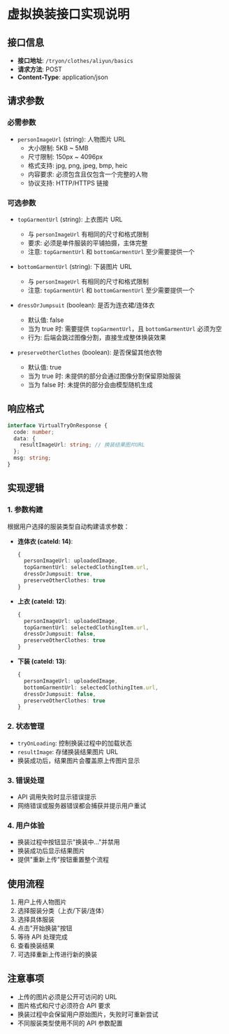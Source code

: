 # 虚拟换装接口实现说明

## 接口信息

- **接口地址**: `/tryon/clothes/aliyun/basics`
- **请求方法**: POST
- **Content-Type**: application/json

## 请求参数

### 必需参数

- `personImageUrl` (string): 人物图片 URL
  - 大小限制: 5KB ~ 5MB
  - 尺寸限制: 150px ~ 4096px
  - 格式支持: jpg, png, jpeg, bmp, heic
  - 内容要求: 必须包含且仅包含一个完整的人物
  - 协议支持: HTTP/HTTPS 链接

### 可选参数

- `topGarmentUrl` (string): 上衣图片 URL

  - 与 `personImageUrl` 有相同的尺寸和格式限制
  - 要求: 必须是单件服装的平铺拍摄，主体完整
  - 注意: `topGarmentUrl` 和 `bottomGarmentUrl` 至少需要提供一个

- `bottomGarmentUrl` (string): 下装图片 URL

  - 与 `personImageUrl` 有相同的尺寸和格式限制
  - 注意: `topGarmentUrl` 和 `bottomGarmentUrl` 至少需要提供一个

- `dressOrJumpsuit` (boolean): 是否为连衣裙/连体衣

  - 默认值: false
  - 当为 true 时: 需要提供 `topGarmentUrl`，且 `bottomGarmentUrl` 必须为空
  - 行为: 后端会跳过图像分割，直接生成整体换装效果

- `preserveOtherClothes` (boolean): 是否保留其他衣物
  - 默认值: true
  - 当为 true 时: 未提供的部分会通过图像分割保留原始服装
  - 当为 false 时: 未提供的部分会由模型随机生成

## 响应格式

```typescript
interface VirtualTryOnResponse {
  code: number;
  data: {
    resultImageUrl: string; // 换装结果图片URL
  };
  msg: string;
}
```

## 实现逻辑

### 1. 参数构建

根据用户选择的服装类型自动构建请求参数：

- **连体衣 (cateId: 14)**:

  ```typescript
  {
    personImageUrl: uploadedImage,
    topGarmentUrl: selectedClothingItem.url,
    dressOrJumpsuit: true,
    preserveOtherClothes: true
  }
  ```

- **上衣 (cateId: 12)**:

  ```typescript
  {
    personImageUrl: uploadedImage,
    topGarmentUrl: selectedClothingItem.url,
    dressOrJumpsuit: false,
    preserveOtherClothes: true
  }
  ```

- **下装 (cateId: 13)**:
  ```typescript
  {
    personImageUrl: uploadedImage,
    bottomGarmentUrl: selectedClothingItem.url,
    dressOrJumpsuit: false,
    preserveOtherClothes: true
  }
  ```

### 2. 状态管理

- `tryOnLoading`: 控制换装过程中的加载状态
- `resultImage`: 存储换装结果图片 URL
- 换装成功后，结果图片会覆盖原上传图片显示

### 3. 错误处理

- API 调用失败时显示错误提示
- 网络错误或服务器错误都会捕获并提示用户重试

### 4. 用户体验

- 换装过程中按钮显示"换装中..."并禁用
- 换装成功后显示结果图片
- 提供"重新上传"按钮重置整个流程

## 使用流程

1. 用户上传人物图片
2. 选择服装分类（上衣/下装/连体）
3. 选择具体服装
4. 点击"开始换装"按钮
5. 等待 API 处理完成
6. 查看换装结果
7. 可选择重新上传进行新的换装

## 注意事项

- 上传的图片必须是公开可访问的 URL
- 图片格式和尺寸必须符合 API 要求
- 换装过程中会保留用户原始图片，失败时可重新尝试
- 不同服装类型使用不同的 API 参数配置
